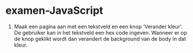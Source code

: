 # examen-JavaScript
1.	Maak een pagina aan met een tekstveld en een knop ‘Verander kleur’. De gebruiker kan in het tekstveld een hex code ingeven. Wanneer er op de knop geklikt wordt dan verandert de background van de body in dat kleur. <br>